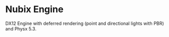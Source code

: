 # Nubix Engine
DX12 Engine with deferred rendering (point and directional lights with PBR) and Physx 5.3.
